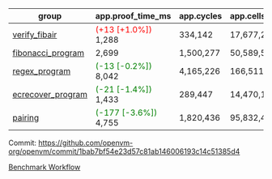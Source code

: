 | group | app.proof_time_ms | app.cycles | app.cells_used | leaf.proof_time_ms | leaf.cycles | leaf.cells_used |
| -- | -- | -- | -- | -- | -- | -- |
| [verify_fibair](https://github.com/openvm-org/openvm/blob/benchmark-results/benchmarks-pr/1369/verify_fibair-1bab7bf54e23d57c81ab146006193c14c51385d4.md) |<span style='color: red'>(+13 [+1.0%])</span> 1,288 |  334,142 |  17,677,298 |- | - | - |
| [fibonacci_program](https://github.com/openvm-org/openvm/blob/benchmark-results/benchmarks-pr/1369/fibonacci-1bab7bf54e23d57c81ab146006193c14c51385d4.md) | 2,699 |  1,500,277 |  50,589,503 |- | - | - |
| [regex_program](https://github.com/openvm-org/openvm/blob/benchmark-results/benchmarks-pr/1369/regex-1bab7bf54e23d57c81ab146006193c14c51385d4.md) |<span style='color: green'>(-13 [-0.2%])</span> 8,042 |  4,165,226 |  166,511,152 |- | - | - |
| [ecrecover_program](https://github.com/openvm-org/openvm/blob/benchmark-results/benchmarks-pr/1369/ecrecover-1bab7bf54e23d57c81ab146006193c14c51385d4.md) |<span style='color: green'>(-21 [-1.4%])</span> 1,433 |  289,447 |  14,470,186 |- | - | - |
| [pairing](https://github.com/openvm-org/openvm/blob/benchmark-results/benchmarks-pr/1369/pairing-1bab7bf54e23d57c81ab146006193c14c51385d4.md) |<span style='color: green'>(-177 [-3.6%])</span> 4,755 |  1,820,436 |  95,832,407 |- | - | - |


Commit: https://github.com/openvm-org/openvm/commit/1bab7bf54e23d57c81ab146006193c14c51385d4

[Benchmark Workflow](https://github.com/openvm-org/openvm/actions/runs/14320299740)
